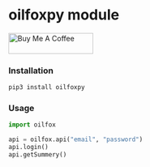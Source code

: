 # oilfoxpy module

<a href="https://www.buymeacoffee.com/ittv" target="_blank"><img height="41px" width="167px" src="https://cdn.buymeacoffee.com/buttons/default-blue.png" alt="Buy Me A Coffee"></a>

### Installation

```bash
pip3 install oilfoxpy
```
### Usage
```python
import oilfox

api = oilfox.api("email", "password")
api.login()
api.getSummery()
```
